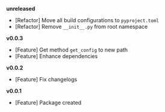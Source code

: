 
**unreleased**
- [Refactor] Move all build configurations to `pyproject.toml`
- [Refactor] Remove `__init__.py` from root namespace

**v0.0.3**
- [Feature] Get method `get_config` to new path
- [Feature] Enhance dependencies

**v0.0.2**
- [Feature] Fix changelogs

**v0.0.1**
- [Feature] Package created
